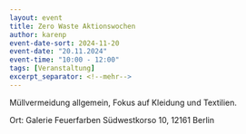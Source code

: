 ```yaml
---
layout: event
title: Zero Waste Aktionswochen
author: karenp
event-date-sort: 2024-11-20
event-date: "20.11.2024"
event-time: "10:00 - 12:00"
tags: [Veranstaltung]
excerpt_separator: <!--mehr-->
---
```


Müllvermeidung allgemein, Fokus auf Kleidung und Textilien.<!--mehr-->

Ort: Galerie Feuerfarben
Südwestkorso 10, 12161 Berlin
